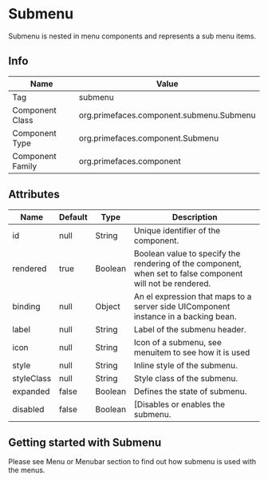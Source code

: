 # Submenu

Submenu is nested in menu components and represents a sub menu items.

## Info

| Name | Value |
| - | - |
| Tag | submenu
| Component Class | org.primefaces.component.submenu.Submenu
| Component Type | org.primefaces.component.Submenu
| Component Family | org.primefaces.component |

## Attributes

| Name | Default | Type | Description | 
| --- | --- | --- | --- |
id | null | String | Unique identifier of the component.
rendered | true | Boolean | Boolean value to specify the rendering of the component, when set to false component will not be rendered.
binding | null | Object | An el expression that maps to a server side UIComponent instance in a backing bean.
label | null | String | Label of the submenu header.
icon | null | String | Icon of a submenu, see menuitem to see how it is used
style | null | String | Inline style of the submenu.
styleClass | null | String | Style class of the submenu.
expanded | false | Boolean | Defines the state of submenu.
disabled | false | Boolean | [Disables or enables the submenu.

## Getting started with Submenu
Please see Menu or Menubar section to find out how submenu is used with the menus.